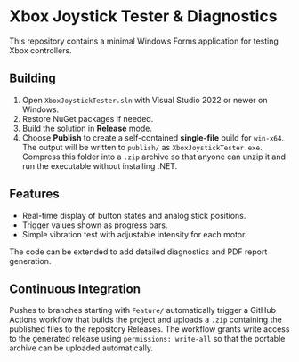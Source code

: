 # Xbox Joystick Tester & Diagnostics

This repository contains a minimal Windows Forms application for testing Xbox controllers.

## Building

1. Open `XboxJoystickTester.sln` with Visual Studio 2022 or newer on Windows.
2. Restore NuGet packages if needed.
3. Build the solution in **Release** mode.
4. Choose **Publish** to create a self-contained **single-file** build for
   `win-x64`. The output will be written to `publish/` as
   `XboxJoystickTester.exe`. Compress this folder into a `.zip` archive so that
   anyone can unzip it and run the executable without installing .NET.

## Features

- Real-time display of button states and analog stick positions.
- Trigger values shown as progress bars.
- Simple vibration test with adjustable intensity for each motor.

The code can be extended to add detailed diagnostics and PDF report generation.

## Continuous Integration

Pushes to branches starting with `Feature/` automatically trigger a GitHub Actions workflow that builds the project and uploads a `.zip` containing the published files to the repository Releases.
The workflow grants write access to the generated release using `permissions: write-all` so that the portable archive can be uploaded automatically.
